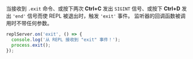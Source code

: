 <!-- YAML
added: v0.7.7
-->

当接收到 `.exit` 命令、或按下两次 **Ctrl+C** 发出 `SIGINT` 信号、或按下 **Ctrl+D** 发出 `'end'` 信号而使 REPL 被退出时，触发 `'exit'` 事件。
监听器的回调函数被调用时不带任何参数。

```js
replServer.on('exit', () => {
  console.log('从 REPL 接收到 "exit" 事件！');
  process.exit();
});
```

